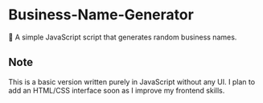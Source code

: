 # Business-Name-Generator

🧠 A simple JavaScript script that generates random business names.

## Note

This is a basic version written purely in JavaScript without any UI. I plan to add an HTML/CSS interface soon as I improve my frontend skills.
